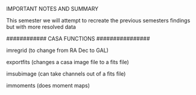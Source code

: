 IMPORTANT NOTES AND SUMMARY

This semester we will attempt to recreate the previous semesters findings but with more resolved data

############ CASA FUNCTIONS ################

imregrid (to change from RA Dec to GAL)

exportfits (changes a casa image file to a fits file)

imsubimage (can take channels out of a fits file)

immoments (does moment maps)
